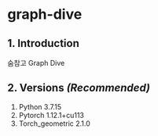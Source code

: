 # graph-dive

## 1. Introduction
숨참고 Graph Dive

## 2. Versions *(Recommended)*
1. Python 3.7.15
2. Pytorch 1.12.1+cu113
3. Torch_geometric 2.1.0